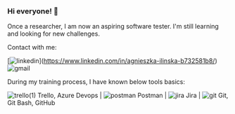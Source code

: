 
### Hi everyone! 👋  
Once a researcher, I am now an aspiring software tester.
I'm still learning and looking for new challenges.

Contact with me:

[![[linkedin](https://www.linkedin.com/in/agnieszka-ilinska-b732581b8)](https://github.com/agnieszka19882/agnieszka19882/assets/132834736/25e93c0e-5641-44d0-be5f-9f947c6a2919)](https://www.linkedin.com/in/agnieszka-ilinska-b732581b8/)     ![gmail](https://github.com/agnieszka19882/agnieszka19882/assets/132834736/855e3f9f-e9f3-491d-8aeb-0dc0536ac8e4)

During my training process, I have known below tools basics:


![trello(1)](https://github.com/agnieszka19882/agnieszka19882/assets/132834736/c4d08f86-b080-4a85-a586-b86cb41820c7)    Trello, Azure Devops  |    ![postman](https://github.com/agnieszka19882/agnieszka19882/assets/132834736/6b4d1dd0-2689-499e-8ce7-df95627716ba)
  Postman  |    ![jira](https://github.com/agnieszka19882/agnieszka19882/assets/132834736/bc1f6fb4-fef0-4b75-b02a-42fc00c4c41f)
 Jira    |    ![git](https://github.com/agnieszka19882/agnieszka19882/assets/132834736/31e79c73-e18b-4c09-a90d-34fa58b14e74)    Git, Git Bash, GitHub





<!--
**agnieszka19882/agnieszka19882** is a ✨ _special_ ✨ repository because its `README.md` (this file) appears on your GitHub profile.

Here are some ideas to get you started:

- 🔭 I’m currently working on ...
- 🌱 I’m currently learning ...
- 👯 I’m looking to collaborate on ...
- 🤔 I’m looking for help with ...
- 💬 Ask me about ...
- 📫 How to reach me: ...
- 😄 Pronouns: ...
- ⚡ Fun fact: ...
-->
